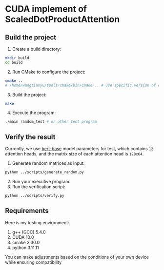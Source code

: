 # CUDA implement of ScaledDotProductAttention

## Build the project
1. Create a build directory:
```bash
mkdir build
cd build
```
2. Run CMake to configure the project:
```bash
cmake ..
# /home/wangtianyu/tools/cmake/bin/cmake .. # use specific version of cmake
```
3. Build the project:
```bash
make
```
4. Execute the program:
```bash
./main random_test # or other test program
```

## Verify the result
Currently, we use [bert-base](https://github.com/google-research/bert) model parameters for test, which contains `12` attention heads, and the matrix size of each attention head is `128x64`.

1. Generate random matrices as input:
```bash
python ../scripts/generate_random.py
```
2. Run your executive program.
3. Run the verification script:
```bash
python ../scripts/verify.py
```

## Requirements
Here is my testing environment:
1. g++ (GCC) 5.4.0
2. CUDA 10.0
3. cmake 3.30.0
4. python 3.11.11

You can make adjustments based on the conditions of your own device while ensuring compatibility